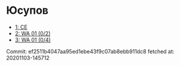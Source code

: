 # Юсупов
- [1: CE](1.md)
- [2: WA 01 (0/2)](2.md)
- [3: WA 01 (0/4)](3.md)

Commit: ef2511b4047aa95ed1ebe43f9c07ab8ebb911dc8
 fetched at: 20201103-145712
